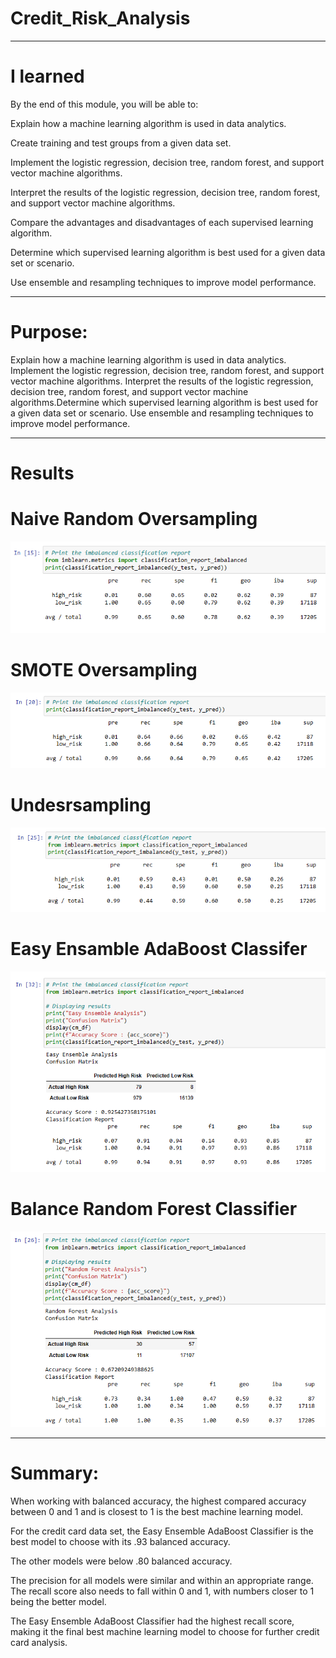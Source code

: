 # Credit_Risk_Analysis
_____________________________________________________________________________________________________________________________________________________________

# I learned

By the end of this module, you will be able to: 

Explain how a machine learning algorithm is used in data analytics.

Create training and test groups from a given data set.

Implement the logistic regression, decision tree, random forest, and support vector machine algorithms.

Interpret the results of the logistic regression, decision tree, random forest, and support vector machine algorithms.

Compare the advantages and disadvantages of each supervised learning algorithm.

Determine which supervised learning algorithm is best used for a given data set or scenario.

Use ensemble and resampling techniques to improve model performance.
________________________________________________________________________________________________________________________________________________________________

# Purpose:

Explain how a machine learning algorithm is used in data analytics. Implement the logistic regression, decision tree, random forest, and support vector machine algorithms. Interpret the results of the logistic regression, decision tree, random forest, and support vector machine algorithms.Determine which supervised learning algorithm is best used for a given data set or scenario. Use ensemble and resampling techniques to improve model performance.

_____________________________________________________________________________________________________________________________________________________________

# Results

# Naive Random Oversampling

![image](https://github.com/RodrigoCR25/Credit_Risk_Analysis/blob/main/Naive%20Random.png)

# SMOTE Oversampling

![image](https://github.com/RodrigoCR25/Credit_Risk_Analysis/blob/main/SMOTE%20Oversampling.png)

# Undesrsampling

![image](https://github.com/RodrigoCR25/Credit_Risk_Analysis/blob/main/Undersampling.png)

# Easy Ensamble AdaBoost Classifer

![image](https://github.com/RodrigoCR25/Credit_Risk_Analysis/blob/main/Easy%20Emsemble%20Analysis.png)

# Balance Random Forest Classifier

![image](https://github.com/RodrigoCR25/Credit_Risk_Analysis/blob/main/Random%20Forest%20Analysis.png)

_____________________________________________________________________________________________________________________________________________________________
# Summary:

When working with balanced accuracy, the highest compared accuracy between 0 and 1 and is closest to 1 is the best machine learning model. 

For the credit card data set, the Easy Ensemble AdaBoost Classifier is the best model to choose with its .93 balanced accuracy. 

The other models were below .80 balanced accuracy. 

The precision for all models were similar and within an appropriate range. The recall score also needs to fall within 0 and 1, with numbers closer to 1 being the better model. 

The Easy Ensemble AdaBoost Classifier had the highest recall score, making it the final best machine learning model to choose for further credit card analysis.
